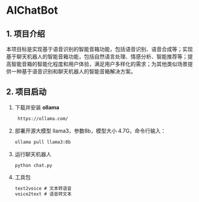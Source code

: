 # AIChatBot

## 1. 项目介绍

本项目标是实现基于语音识别的智能音箱功能，包括语音识别、语音合成等；实现基于聊天机器人的智能音箱功能，包括自然语言处理、情感分析、智能推荐等；提高智能音箱的智能化程度和用户体验，满足用户多样化的需求；为其他类似场景提供一种基于语音识别和聊天机器人的智能音箱解决方案。

## 2. 项目启动

1. 下载并安装 **ollama**

   ```txt
    https://ollama.com/
   ```

2. 部署开源大模型 llama3，参数8b，模型大小 4.7G，命令行输入：

   ```cmd
   ollama pull llama3:8b
   ```

3. 运行聊天机器人

   ```cmd
   python chat.py
   ```

4. 工具包

   ```cmd
   text2voice # 文本转语音
   voice2text # 语音转文本
   ```

